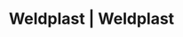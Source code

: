 ---
Filename: "eshop-products-variant57"
Link: "file:/Users/vinayakpatel/Downloads/www.weldplast.cz/eshop_products_compare/add/eshop-products-variant57"
product_name: "null"
product_id: "null"
title: "Weldplast | Weldplast"
product_desc: ""
product_specs: ""
product_downloads: ""
href: ""
p_desc_2: ""
accessories: ""
similar_products: ""
---